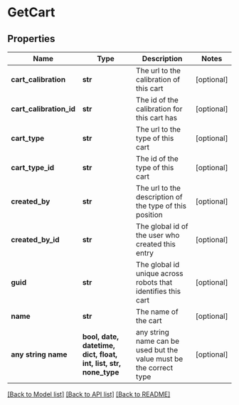 # GetCart


## Properties
Name | Type | Description | Notes
------------ | ------------- | ------------- | -------------
**cart_calibration** | **str** | The url to the calibration of this cart | [optional] 
**cart_calibration_id** | **str** | The id of the calibration for this cart has | [optional] 
**cart_type** | **str** | The url to the type of this cart | [optional] 
**cart_type_id** | **str** | The id of the type of this cart | [optional] 
**created_by** | **str** | The url to the description of the type of this position | [optional] 
**created_by_id** | **str** | The global id of the user who created this entry | [optional] 
**guid** | **str** | The global id unique across robots that identifies this cart | [optional] 
**name** | **str** | The name of the cart | [optional] 
**any string name** | **bool, date, datetime, dict, float, int, list, str, none_type** | any string name can be used but the value must be the correct type | [optional]

[[Back to Model list]](../README.md#documentation-for-models) [[Back to API list]](../README.md#documentation-for-api-endpoints) [[Back to README]](../README.md)


